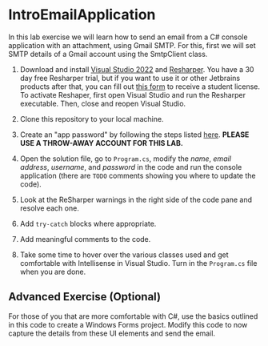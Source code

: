 # IntroEmailApplication

In this lab exercise we will learn how to send an email from a C# console application with an attachment, using Gmail SMTP. For this, first we will set SMTP details of a Gmail account using the SmtpClient class.

1. Download and install [Visual Studio 2022](https://visualstudio.microsoft.com/) and [Resharper](https://www.jetbrains.com/resharper/download/#section=web-installer). You have a 30 day free Resharper trial, but if you want to use it or other Jetbrains products after that, you can fill out [this form](https://www.jetbrains.com/shop/eform/students/) to receive a student license. To activate Reshaper, first open Visual Studio and run the Resharper executable. Then, close and reopen Visual Studio.

2. Clone this repository to your local machine.

3. Create an "app password" by following the steps listed [here](https://support.google.com/accounts/answer/185833?hl=en). **PLEASE USE A THROW-AWAY ACCOUNT FOR THIS LAB.**

4. Open the solution file, go to `Program.cs`, modify the *name*, *email address*, *username*, and *password* in the code and run the console application (there are `TODO` comments showing you where to update the code).

5. Look at the ReSharper warnings in the right side of the code pane and resolve each one.

6. Add `try-catch` blocks where appropriate.

7. Add meaningful comments to the code.

8. Take some time to hover over the various classes used and get comfortable with Intellisense in Visual Studio. Turn in the `Program.cs` file when you are done.
 
## Advanced Exercise (Optional)

For those of you that are more comfortable with C#, use the basics outlined in this code to create a Windows Forms project. Modify this code to now capture the details from these UI elements and send the email.
